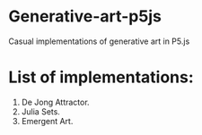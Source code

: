 # Generative-art-p5js
Casual implementations of generative art in P5.js

# List of implementations:
1. De Jong Attractor.
2. Julia Sets.
3. Emergent Art.